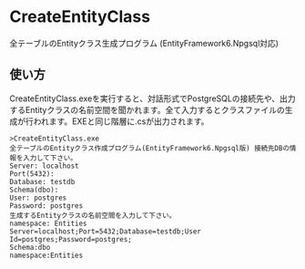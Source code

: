 # CreateEntityClass
全テーブルのEntityクラス生成プログラム (EntityFramework6.Npgsql対応)

## 使い方
CreateEntityClass.exeを実行すると、対話形式でPostgreSQLの接続先や、出力するEntityクラスの名前空間を聞かれます。全て入力するとクラスファイルの生成が行われます。EXEと同じ階層に.csが出力されます。

~~~
>CreateEntityClass.exe
全テーブルのEntityクラス作成プログラム(EntityFramework6.Npgsql版) 接続先DBの情報を入力して下さい。
Server: localhost
Port(5432):
Database: testdb
Schema(dbo):
User: postgres
Password: postgres
生成するEntityクラスの名前空間を入力して下さい。
namespace: Entities
Server=localhost;Port=5432;Database=testdb;User Id=postgres;Password=postgres;
Schema:dbo
namespace:Entities
~~~
